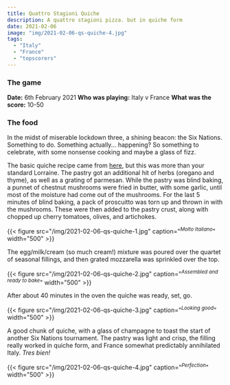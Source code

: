```yaml
---
title: Quattro Stagioni Quiche
description: A quattro stagioni pizza. but in quiche form
date: 2021-02-06
image: "img/2021-02-06-qs-quiche-4.jpg"
tags:
  - "Italy"
  - "France"
  - "topscorers"
---
```


### The game

**Date:** 6th February 2021
**Who was playing:** Italy v France
**What was the score:** 10-50

### The food

In the midst of miserable lockdown three, a shining beacon: the Six Nations. Something to do. Something actually... happening? So something to celebrate, with some nonsense cooking and maybe a glass of fizz.

The basic quiche recipe came from [here](https://www.bbc.co.uk/food/recipes/quichelorraine_71987), but this was more than your standard Lorraine. The pastry got an additional hit of herbs (oregano and thyme), as well as a grating of parmesan. While the pastry was blind baking, a punnet of chestnut mushrooms were fried in butter, with some garlic, until most of the moisture had come out of the mushrooms. For the last 5 minutes of blind baking, a pack of proscuitto was torn up and thrown in with the mushrooms. These were then added to the pastry crust, along with chopped up cherry tomatoes, olives, and artichokes.

{{< figure src="/img/2021-02-06-qs-quiche-1.jpg" caption="<sup>*Molto Italiano*</sup>" width="500" >}}

The egg/milk/cream (so much cream!) mixture was poured over the quartet of seasonal fillings, and then grated mozzarella was sprinkled over the top.

{{< figure src="/img/2021-02-06-qs-quiche-2.jpg" caption="<sup>*Assembled and ready to bake*</sup>" width="500" >}}

After about 40 minutes in the oven the quiche was ready, set, go.

{{< figure src="/img/2021-02-06-qs-quiche-3.jpg" caption="<sup>*Looking good*</sup>" width="500" >}}

A good chunk of quiche, with a glass of champagne to toast the start of another Six Nations tournament. The pastry was light and crisp, the filling really worked in quiche form, and France somewhat predictably annihilated Italy. *Tres bien!*

{{< figure src="/img/2021-02-06-qs-quiche-4.jpg" caption="<sup>*Perfection*</sup>" width="500" >}}
